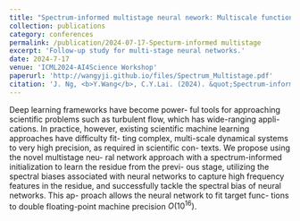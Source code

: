 ```yaml
---
title: "Spectrum-informed multistage neural nework: Multiscale function approximator of machine precision"
collection: publications
category: conferences
permalink: /publication/2024-07-17-Specturm-informed multistage
excerpt: 'Follow-up study for multi-stage neural networks.'
date: 2024-7-17
venue: 'ICML2024-AI4Science Workshop'
paperurl: 'http://wangyji.github.io/files/Spectrum_Multistage.pdf'
citation: 'J. Ng, <b>Y.Wang</b>, C.Y.Lai. (2024). &quot;Spectrum-informed multistage neural nework: Multiscale function approximator of machine precision.&quot; <i>ICML2024-AI4Science Workshop</i>.'
---
```


Deep learning frameworks have become power- ful tools for approaching scientific problems such as turbulent flow, which has wide-ranging appli- cations. In practice, however, existing scientific machine learning approaches have difficulty fit- ting complex, multi-scale dynamical systems to very high precision, as required in scientific con- texts. We propose using the novel multistage neu- ral network approach with a spectrum-informed initialization to learn the residue from the previ- ous stage, utilizing the spectral biases associated with neural networks to capture high frequency features in the residue, and successfully tackle the spectral bias of neural networks. This ap- proach allows the neural network to fit target func- tions to double floating-point machine precision $O(10^{16})$.

